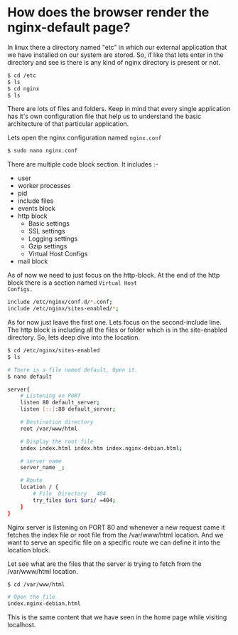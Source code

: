 # How does the browser render the nginx-default page?

In linux there a directory named "etc" in which our external application that we have installed on our system are stored. So, if like that lets enter in the directory and see is there is any kind of nginx directory is present or not.

```bash
$ cd /etc
$ ls
$ cd nginx
$ ls
```

There are lots of files and folders. Keep in mind that every single application has it's own configuration file that help us to understand the basic architecture of that particular application.

Lets open the nginx configuration named <code>nginx.conf</code>

```bash
$ sudo nano nginx.conf
```

There are multiple code block section. It includes :-

- user
- worker processes
- pid
- include files
- events block
- http block
  - Basic settings
  - SSL settings
  - Logging settings
  - Gzip settings
  - Virtual Host Configs
- mail block

As of now we need to just focus on the http-block. At the end of the http block there is a section named <code>Virtual Host Configs.</code>

```bash
include /etc/nginx/conf.d/*.conf;
include /etc/nginx/sites-enabled/*;
```

As for now just leave the first one. Lets focus on the second-include line. The http block is including all the files or folder which is in the site-enabled directory. So, lets deep dive into the location.

```bash
$ cd /etc/nginx/sites-enabled
$ ls

# There is a file named default, Open it.
$ nano default
```

```bash
server{
    # Listening on PORT
    listen 80 default_server;
    listen [::]:80 default_server;

    # Destination directory
    root /var/www/html

    # Display the root file
    index index.html index.htm index.nginx-debian.html;

    # server name
    server_name _;

    # Route
    location / {
        # File  Directory   404
        try_files $uri $uri/ =404;
    }
}
```

Nginx server is listening on PORT 80 and whenever a new request came it fetches the index file or root file from the /var/www/html location. And we want to serve an specific file on a specific route we can define it into the location block.

Let see what are the files that the server is trying to fetch from the /var/www/html location.

```bash
$ cd /var/www/html

# Open the file
index.nginx-debian.html
```

This is the same content that we have seen in the home page while visiting localhost.
